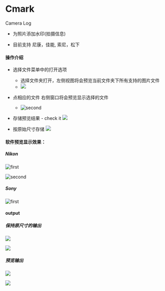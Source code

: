 # Cmark
Camera Log

- 为照片添加水印(拍摄信息)

- 目前支持 尼康，佳能, 索尼，松下


#### 操作介绍

- 选择文件菜单中的打开选项
    - 选择文件夹打开，左侧视图将会预览当前文件夹下所有支持的图片文件
    - ![][previewFile]

- 点相应的文件 右侧窗口将会预览显示选择的文件
    - ![][nikon_secone]

- 存储预览结果 - check it
    ![][savePreviewResult]

- 按原始尺寸存储
    ![][saveOriginResult]


#### 软件预览显示效果：

##### Nikon
![][nikon_first]

![][nikon_secone]

##### Sony
![][sony_first]

#### output

##### 保持原尺寸的输出

![][output_O_1]


![][output_O_2]

##### 预览输出

![][output_P_1]


![][output_P_2]


[nikon_first]: https://raw.githubusercontent.com/Ranbun/images/main/Cmark/previewimage.png "first"

[nikon_secone]: https://raw.githubusercontent.com/Ranbun/images/main/Cmark/previewimage1.png "second"

[sony_first]: https://raw.githubusercontent.com/Ranbun/images/main/Cmark/sony_previewimage.png "first"

[output_O_1]: https://raw.githubusercontent.com/Ranbun/images/main/Cmark/nikon_output_o_1.png
[output_O_2]: https://raw.githubusercontent.com/Ranbun/images/main/Cmark/nikon_output_o_2.png

[output_P_1]: https://raw.githubusercontent.com/Ranbun/images/main/Cmark/nikon_output_p_1.png
[output_P_2]: https://raw.githubusercontent.com/Ranbun/images/main/Cmark/nikon_output_p_2.png


[savePreviewResult]: https://raw.githubusercontent.com/Ranbun/images/main/Cmark/previewSceneSave.png

[saveOriginResult]: https://raw.githubusercontent.com/Ranbun/images/main/Cmark/save.png

[previewFile]: https://raw.githubusercontent.com/Ranbun/images/main/Cmark/previewFile.png
















